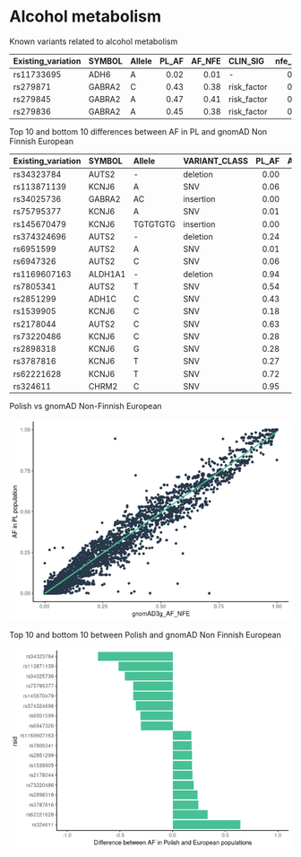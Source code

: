 Alcohol metabolism
================

<!-- Top 10 and bottom 10 differences between AF in PL and 1000 Genomes European -->
<!-- ```{r echo=FALSE} -->
<!-- kable(af_outlier_1k %>%  -->
<!--         mutate(PL_AF =  round(af_outlier_1k$PL_AF,2), -->
<!--                EUR_AF = round(af_outlier_1k$EUR_AF,2), -->
<!--                eur_diff = round(af_outlier_1k$eur_diff,2)) %>% -->
<!--         arrange(eur_diff) -->
<!--         ) -->
<!-- ``` -->

Known variants related to alcohol metabolism

| Existing\_variation | SYMBOL | Allele | PL\_AF | AF\_NFE | CLIN\_SIG    | nfe\_diff |
|:--------------------|:-------|:-------|-------:|--------:|:-------------|----------:|
| rs11733695          | ADH6   | A      |   0.02 |    0.01 | \-           |      0.01 |
| rs279871            | GABRA2 | C      |   0.43 |    0.38 | risk\_factor |      0.05 |
| rs279845            | GABRA2 | A      |   0.47 |    0.41 | risk\_factor |      0.07 |
| rs279836            | GABRA2 | A      |   0.45 |    0.38 | risk\_factor |      0.07 |

Top 10 and bottom 10 differences between AF in PL and gnomAD Non Finnish
European

| Existing\_variation | SYMBOL  | Allele   | VARIANT\_CLASS | PL\_AF | AF\_NFE | nfe\_diff |
|:--------------------|:--------|:---------|:---------------|-------:|--------:|----------:|
| rs34323784          | AUTS2   | \-       | deletion       |   0.00 |    0.71 |     -0.71 |
| rs113871139         | KCNJ6   | A        | SNV            |   0.06 |    0.57 |     -0.51 |
| rs34025736          | GABRA2  | AC       | insertion      |   0.00 |    0.45 |     -0.45 |
| rs75795377          | KCNJ6   | A        | SNV            |   0.01 |    0.39 |     -0.37 |
| rs145670479         | KCNJ6   | TGTGTGTG | insertion      |   0.00 |    0.37 |     -0.37 |
| rs374324696         | AUTS2   | \-       | deletion       |   0.24 |    0.59 |     -0.35 |
| rs6951599           | AUTS2   | A        | SNV            |   0.01 |    0.32 |     -0.31 |
| rs6947326           | AUTS2   | C        | SNV            |   0.06 |    0.36 |     -0.30 |
| rs1169607163        | ALDH1A1 | \-       | deletion       |   0.94 |    0.77 |      0.18 |
| rs7805341           | AUTS2   | T        | SNV            |   0.54 |    0.36 |      0.18 |
| rs2851299           | ADH1C   | C        | SNV            |   0.43 |    0.25 |      0.18 |
| rs1539905           | KCNJ6   | C        | SNV            |   0.18 |    0.00 |      0.18 |
| rs2178044           | AUTS2   | C        | SNV            |   0.63 |    0.44 |      0.19 |
| rs73220486          | KCNJ6   | C        | SNV            |   0.28 |    0.08 |      0.20 |
| rs2898318           | KCNJ6   | G        | SNV            |   0.28 |    0.04 |      0.23 |
| rs3787816           | KCNJ6   | T        | SNV            |   0.27 |    0.02 |      0.25 |
| rs62221628          | KCNJ6   | T        | SNV            |   0.72 |    0.39 |      0.33 |
| rs324611            | CHRM2   | C        | SNV            |   0.95 |    0.30 |      0.64 |

<!-- ```{r echo=FALSE, message=F} -->
<!-- af_comp %>%  -->
<!--   ggplot(aes(y=PL_AF,x=EUR_AF)) + geom_point(col='#27384A') +  -->
<!--   geom_smooth(method='lm',se = F,col='#48C095') + theme_classic() +  -->
<!--   xlab('AF in 1000 Genomes EUR population') + -->
<!--   ylab('AF in PL population') +  -->
<!--   ggtitle('Polish vs 1000 genomes European') + -->
<!--   theme(plot.title = element_text(hjust = 0.5)) -->
<!-- ``` -->
Polish vs gnomAD Non-Finnish European

![](alko_files/figure-gfm/Polish_gnomADNon-Finnish_scatter_plot-1.png)<!-- -->

<!-- af_outlier_1k %>% -->
<!--   ggplot(aes(x=eur_diff,y = reorder(Existing_variation,-eur_diff))) +  -->
<!--   geom_bar(stat = 'identity',fill='#48C095') + theme_classic() + -->
<!--   ylab('rsid ') + xlab('Difference between Polish and 1000 Genomes European populations') + -->
<!--   ggtitle('Top 10 and bottom 10 between Polish and 1000 Genomes European') + -->
<!--   theme(plot.title = element_text(hjust = 0.5)) + -->
<!--   xlim(c(-1,1)) -->

Top 10 and bottom 10 between Polish and gnomAD Non Finnish European

![](alko_files/figure-gfm/10_diff_barplot-1.png)<!-- -->

